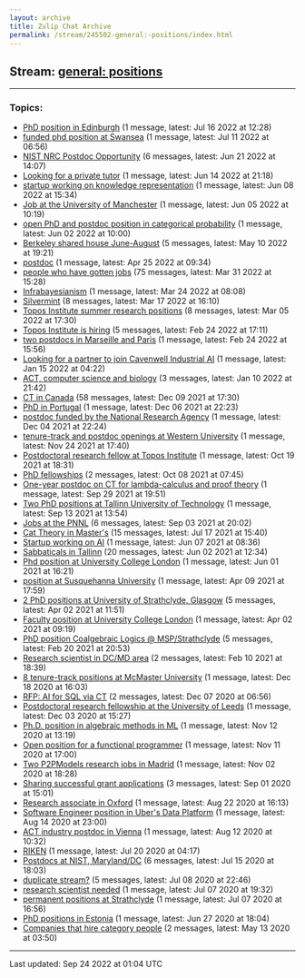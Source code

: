 ```yaml
---
layout: archive
title: Zulip Chat Archive
permalink: /stream/245502-general:-positions/index.html
---
```


## Stream: [general: positions](https://mattecapu.github.io/ct-zulip-archive/stream/245502-general:-positions/index.html)
---

### Topics:

* [PhD position in Edinburgh](topic/topic_PhD.20position.20in.20Edinburgh.html) (1 message, latest: Jul 16 2022 at 12:28)
* [funded phd position at Swansea](topic/topic_funded.20phd.20position.20at.20Swansea.html) (1 message, latest: Jul 11 2022 at 06:56)
* [NIST NRC Postdoc Opportunity](topic/topic_NIST.20NRC.20Postdoc.20Opportunity.html) (6 messages, latest: Jun 21 2022 at 14:07)
* [Looking for a private tutor](topic/topic_Looking.20for.20a.20private.20tutor.html) (1 message, latest: Jun 14 2022 at 21:18)
* [startup working on knowledge representation](topic/topic_startup.20working.20on.20knowledge.20representation.html) (1 message, latest: Jun 08 2022 at 15:34)
* [Job at the University of Manchester](topic/topic_Job.20at.20the.20University.20of.20Manchester.html) (1 message, latest: Jun 05 2022 at 10:19)
* [open PhD and postdoc position in categorical probability](topic/topic_open.20PhD.20and.20postdoc.20position.20in.20categorical.20probability.html) (1 message, latest: Jun 02 2022 at 10:00)
* [Berkeley shared house June-August](topic/topic_Berkeley.20shared.20house.20June-August.html) (5 messages, latest: May 10 2022 at 19:21)
* [postdoc](topic/topic_postdoc.html) (1 message, latest: Apr 25 2022 at 09:34)
* [people who have gotten jobs](topic/topic_people.20who.20have.20gotten.20jobs.html) (75 messages, latest: Mar 31 2022 at 15:28)
* [Infrabayesianism](topic/topic_Infrabayesianism.html) (1 message, latest: Mar 24 2022 at 08:08)
* [Silvermint](topic/topic_Silvermint.html) (8 messages, latest: Mar 17 2022 at 16:10)
* [Topos Institute summer research positions](topic/topic_Topos.20Institute.20summer.20research.20positions.html) (8 messages, latest: Mar 05 2022 at 17:30)
* [Topos Institute is hiring](topic/topic_Topos.20Institute.20is.20hiring.html) (5 messages, latest: Feb 24 2022 at 17:11)
* [two postdocs in Marseille and Paris](topic/topic_two.20postdocs.20in.20Marseille.20and.20Paris.html) (1 message, latest: Feb 24 2022 at 15:56)
* [Looking for a partner to join Cavenwell Industrial AI](topic/topic_Looking.20for.20a.20partner.20to.20join.20Cavenwell.20Industrial.20AI.html) (1 message, latest: Jan 15 2022 at 04:22)
* [ACT, computer science and biology](topic/topic_ACT.2C.20computer.20science.20and.20biology.html) (3 messages, latest: Jan 10 2022 at 21:42)
* [CT in Canada](topic/topic_CT.20in.20Canada.html) (58 messages, latest: Dec 09 2021 at 17:30)
* [PhD in Portugal](topic/topic_PhD.20in.20Portugal.html) (1 message, latest: Dec 06 2021 at 22:23)
* [postdoc funded by the  National Research Agency](topic/topic_postdoc.20funded.20by.20the.20.20National.20Research.20Agency.html) (1 message, latest: Dec 04 2021 at 22:24)
* [tenure-track and postdoc openings at Western University](topic/topic_tenure-track.20and.20postdoc.20openings.20at.20Western.20University.html) (1 message, latest: Nov 24 2021 at 17:40)
* [Postdoctoral research fellow at Topos Institute](topic/topic_Postdoctoral.20research.20fellow.20at.20Topos.20Institute.html) (1 message, latest: Oct 19 2021 at 18:31)
* [PhD fellowships](topic/topic_PhD.20fellowships.html) (2 messages, latest: Oct 08 2021 at 07:45)
* [One-year postdoc on CT for lambda-calculus and proof theory](topic/topic_One-year.20postdoc.20on.20CT.20for.20lambda-calculus.20and.20proof.20theory.html) (1 message, latest: Sep 29 2021 at 19:51)
* [Two PhD positions at Tallinn University of Technology](topic/topic_Two.20PhD.20positions.20at.20Tallinn.20University.20of.20Technology.html) (1 message, latest: Sep 13 2021 at 13:54)
* [Jobs at the PNNL](topic/topic_Jobs.20at.20the.20PNNL.html) (6 messages, latest: Sep 03 2021 at 20:02)
* [Cat Theory in Master's](topic/topic_Cat.20Theory.20in.20Master's.html) (15 messages, latest: Jul 17 2021 at 15:40)
* [Startup working on AI](topic/topic_Startup.20working.20on.20AI.html) (1 message, latest: Jun 07 2021 at 08:36)
* [Sabbaticals in Tallinn](topic/topic_Sabbaticals.20in.20Tallinn.html) (20 messages, latest: Jun 02 2021 at 12:34)
* [Phd position at University College London](topic/topic_Phd.20position.20at.20University.20College.20London.html) (1 message, latest: Jun 01 2021 at 16:21)
* [position at Susquehanna University](topic/topic_position.20at.20Susquehanna.20University.html) (1 message, latest: Apr 09 2021 at 17:59)
* [2 PhD positions at University of Strathclyde, Glasgow](topic/topic_2.20PhD.20positions.20at.20University.20of.20Strathclyde.2C.20Glasgow.html) (5 messages, latest: Apr 02 2021 at 11:51)
* [Faculty position at University College London](topic/topic_Faculty.20position.20at.20University.20College.20London.html) (1 message, latest: Apr 02 2021 at 09:19)
* [PhD position Coalgebraic Logics @ MSP/Strathclyde](topic/topic_PhD.20position.20Coalgebraic.20Logics.20.40.20MSP.2FStrathclyde.html) (5 messages, latest: Feb 20 2021 at 20:53)
* [Research scientist in DC/MD area](topic/topic_Research.20scientist.20in.20DC.2FMD.20area.html) (2 messages, latest: Feb 10 2021 at 18:39)
* [8 tenure-track positions at McMaster University](topic/topic_8.20tenure-track.20positions.20at.20McMaster.20University.html) (1 message, latest: Dec 18 2020 at 16:03)
* [RFP: AI for SQL via CT](topic/topic_RFP.3A.20AI.20for.20SQL.20via.20CT.html) (2 messages, latest: Dec 07 2020 at 06:56)
* [Postdoctoral research fellowship at the University of Leeds](topic/topic_Postdoctoral.20research.20fellowship.20at.20the.20University.20of.20Leeds.html) (1 message, latest: Dec 03 2020 at 15:27)
* [Ph.D. position in algebraic methods in ML](topic/topic_Ph.2ED.2E.20position.20in.20algebraic.20methods.20in.20ML.html) (1 message, latest: Nov 12 2020 at 13:19)
* [Open position for a functional programmer](topic/topic_Open.20position.20for.20a.20functional.20programmer.html) (1 message, latest: Nov 11 2020 at 17:00)
* [Two P2PModels research jobs in Madrid](topic/topic_Two.20P2PModels.20research.20jobs.20in.20Madrid.html) (1 message, latest: Nov 02 2020 at 18:28)
* [Sharing successful grant applications](topic/topic_Sharing.20successful.20grant.20applications.html) (3 messages, latest: Sep 01 2020 at 15:01)
* [Research associate in Oxford](topic/topic_Research.20associate.20in.20Oxford.html) (1 message, latest: Aug 22 2020 at 16:13)
* [Software Engineer position in Uber's Data Platform](topic/topic_Software.20Engineer.20position.20in.20Uber's.20Data.20Platform.html) (1 message, latest: Aug 14 2020 at 23:00)
* [ACT industry postdoc in Vienna](topic/topic_ACT.20industry.20postdoc.20in.20Vienna.html) (1 message, latest: Aug 12 2020 at 10:32)
* [RIKEN](topic/topic_RIKEN.html) (1 message, latest: Jul 20 2020 at 04:17)
* [Postdocs at NIST, Maryland/DC](topic/topic_Postdocs.20at.20NIST.2C.20Maryland.2FDC.html) (6 messages, latest: Jul 15 2020 at 18:03)
* [duplicate stream?](topic/topic_duplicate.20stream.3F.html) (5 messages, latest: Jul 08 2020 at 22:46)
* [research scientist needed](topic/topic_research.20scientist.20needed.html) (1 message, latest: Jul 07 2020 at 19:32)
* [permanent positions at Strathclyde](topic/topic_permanent.20positions.20at.20Strathclyde.html) (1 message, latest: Jul 07 2020 at 16:56)
* [PhD positions in Estonia](topic/topic_PhD.20positions.20in.20Estonia.html) (1 message, latest: Jun 27 2020 at 18:04)
* [Companies that hire category people](topic/topic_Companies.20that.20hire.20category.20people.html) (2 messages, latest: May 13 2020 at 03:50)

<hr><p>Last updated: Sep 24 2022 at 01:04 UTC</p>